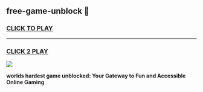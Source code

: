
## free-game-unblock 👋
<h3>
<a href="https://premium.freeplayer.one?title=free-game-unblock&ref=14F">CLICK TO PLAY</a></h3>
<hr>

<h3>
<a href="https://premium.freeplayer.one?title=free-game-unblock&ref=14F">CLICK 2 PLAY</a>
  
</h3>

<a href="https://premium.freeplayer.one?title=free-game-unblock&ref=12F/"><img src="https://clearcache.store/games.png"></a>


**worlds hardest game unblocked: Your Gateway to Fun and Accessible Online Gaming**
